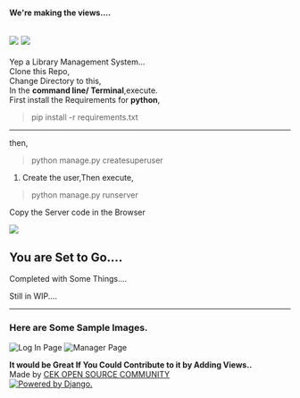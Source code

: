 #### We're making the views....   
![](https://img.shields.io/badge/PRs%20-Welcome-green.svg)
![](https://img.shields.io/badge/Created%20With%20%E2%9D%A4%EF%B8%8F-CEK%20Open%20Source%20Community-green.svg)    
-----
Yep a Library Management System...  
Clone this Repo,  
Change Directory to this,  
In the **command line/ Terminal**,execute.   
First install the Requirements for **python**,
>pip install -r requirements.txt
----------  
then,
>python manage.py createsuperuser  

1. Create the user,Then execute,  
>python manage.py runserver   

Copy the Server code in the Browser   

![](/assets/ezgif.com-video-to-gif.gif)   

## You are Set to Go....

Completed with Some Things....

Still in WIP....     

-----
### Here are Some Sample Images.
![Log In Page](/assets/log_in.png)
![Manager Page](/assets/shelf1.png)

__It would be Great If You Could Contribute to it by Adding Views..__     
Made by [CEK OPEN SOURCE COMMUNITY](https://github.com/cek-open-source-club)    
<a href="http://www.djangoproject.com/"><img src="https://www.djangoproject.com/m/img/badges/djangopowered126x54.gif" border="0" alt="Powered by Django." title="Powered by Django." /></a>   


